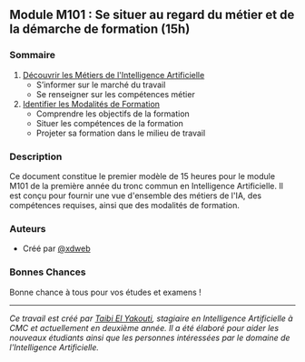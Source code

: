 ## Module M101 : Se situer au regard du métier et de la démarche de formation (15h)

### Sommaire
1. [Découvrir les Métiers de l'Intelligence Artificielle](#découvrir-les-métiers-de-lintelligence-artificielle)
    - S’informer sur le marché du travail
    - Se renseigner sur les compétences métier
2. [Identifier les Modalités de Formation](#identifier-les-modalités-de-formation)
    - Comprendre les objectifs de la formation
    - Situer les compétences de la formation
    - Projeter sa formation dans le milieu de travail

### Description
Ce document constitue le premier modèle de 15 heures pour le module M101 de la première année du tronc commun en Intelligence Artificielle. Il est conçu pour fournir une vue d'ensemble des métiers de l'IA, des compétences requises, ainsi que des modalités de formation.


### Auteurs
- Créé par [@xdweb](https://www.linkedin.com/in/xdweb)

### Bonnes Chances
Bonne chance à tous pour vos études et examens !

---

*Ce travail est créé par [Taibi El Yakouti](https://www.linkedin.com/in/xdweb), stagiaire en Intelligence Artificielle à CMC et actuellement en deuxième année. Il a été élaboré pour aider les nouveaux étudiants ainsi que les personnes intéressées par le domaine de l'Intelligence Artificielle.*
